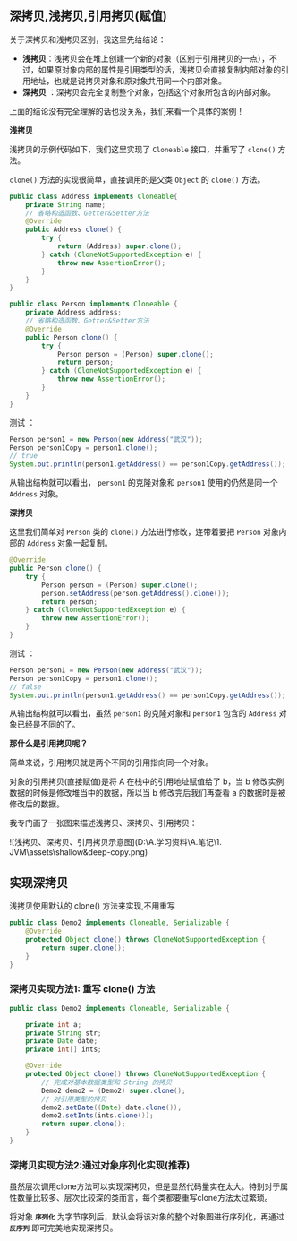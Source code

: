 ##  深拷贝,浅拷贝,引用拷贝(赋值)

关于深拷贝和浅拷贝区别，我这里先给结论：

- **浅拷贝**：浅拷贝会在堆上创建一个新的对象（区别于引用拷贝的一点），不过，如果原对象内部的属性是引用类型的话，浅拷贝会直接复制内部对象的引用地址，也就是说拷贝对象和原对象共用同一个内部对象。
- **深拷贝** ：深拷贝会完全复制整个对象，包括这个对象所包含的内部对象。

上面的结论没有完全理解的话也没关系，我们来看一个具体的案例！

**浅拷贝**

浅拷贝的示例代码如下，我们这里实现了 `Cloneable` 接口，并重写了 `clone()` 方法。

`clone()` 方法的实现很简单，直接调用的是父类 `Object` 的 `clone()` 方法。



```java
public class Address implements Cloneable{
    private String name;
    // 省略构造函数、Getter&Setter方法
    @Override
    public Address clone() {
        try {
            return (Address) super.clone();
        } catch (CloneNotSupportedException e) {
            throw new AssertionError();
        }
    }
}

public class Person implements Cloneable {
    private Address address;
    // 省略构造函数、Getter&Setter方法
    @Override
    public Person clone() {
        try {
            Person person = (Person) super.clone();
            return person;
        } catch (CloneNotSupportedException e) {
            throw new AssertionError();
        }
    }
}
```



测试 ：

```java
Person person1 = new Person(new Address("武汉"));
Person person1Copy = person1.clone();
// true
System.out.println(person1.getAddress() == person1Copy.getAddress());
```

从输出结构就可以看出， `person1` 的克隆对象和 `person1` 使用的仍然是同一个 `Address` 对象。

**深拷贝**

这里我们简单对 `Person` 类的 `clone()` 方法进行修改，连带着要把 `Person` 对象内部的 `Address` 对象一起复制。



```java
@Override
public Person clone() {
    try {
        Person person = (Person) super.clone();
        person.setAddress(person.getAddress().clone());
        return person;
    } catch (CloneNotSupportedException e) {
        throw new AssertionError();
    }
}
```

测试 ：



```java
Person person1 = new Person(new Address("武汉"));
Person person1Copy = person1.clone();
// false
System.out.println(person1.getAddress() == person1Copy.getAddress());
```



从输出结构就可以看出，虽然 `person1` 的克隆对象和 `person1` 包含的 `Address` 对象已经是不同的了。

**那什么是引用拷贝呢？** 

简单来说，引用拷贝就是两个不同的引用指向同一个对象。

对象的引用拷贝(直接赋值)是将 A 在栈中的引用地址赋值给了 b，当 b 修改实例数据的时候是修改堆当中的数据，所以当 b 修改完后我们再查看 a 的数据时是被修改后的数据。

我专门画了一张图来描述浅拷贝、深拷贝、引用拷贝：

![浅拷贝、深拷贝、引用拷贝示意图](D:\A.学习资料\A.笔记\1. JVM\assets\shallow&deep-copy.png)

## 实现深拷贝

浅拷贝使用默认的 clone() 方法来实现,不用重写

```java
public class Demo2 implements Cloneable, Serializable {
    @Override
    protected Object clone() throws CloneNotSupportedException {
        return super.clone();
    }
}
```



### 深拷贝实现方法1: 重写 clone() 方法

```java
public class Demo2 implements Cloneable, Serializable {

    private int a;
    private String str;
    private Date date;
    private int[] ints;

    @Override
    protected Object clone() throws CloneNotSupportedException {
        // 完成对基本数据类型和 String 的拷贝
        Demo2 demo2 = (Demo2) super.clone();
        // 对引用类型的拷贝
        demo2.setDate((Date) date.clone());
        demo2.setInts(ints.clone());
        return super.clone();
    }
}

```

### 深拷贝实现方法2:通过对象序列化实现(推荐)

虽然层次调用clone方法可以实现深拷贝，但是显然代码量实在太大。特别对于属性数量比较多、层次比较深的类而言，每个类都要重写clone方法太过繁琐。

将对象 **`序列化`** 为字节序列后，默认会将该对象的整个对象图进行序列化，再通过 **`反序列`** 即可完美地实现深拷贝。